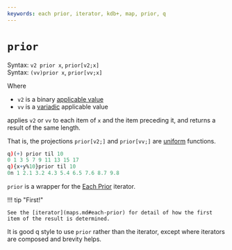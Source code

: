 ```yaml
---
keywords: each prior, iterator, kdb+, map, prior, q
---
```


# `prior`

Syntax: `v2 prior x`, `prior[v2;x]`  
Syntax: `(vv)prior x`, `prior[vv;x]`

Where 

-   `v2` is a binary [applicable value](../basics/glossary.md#applicable-value)
-   `vv` is a [variadic](../basics/variadic.md) applicable value 

applies `v2` or `vv` to each item of `x` and the item preceding it, and returns a result of the same length.

That is, the projections  `prior[v2;]` and `prior[vv;]` are [uniform](../basics/glossary.md#uniform-function) functions.

```q
q)(+) prior til 10
0 1 3 5 7 9 11 13 15 17
q){x+y%10}prior til 10
0n 1 2.1 3.2 4.3 5.4 6.5 7.6 8.7 9.8
```

`prior` is a wrapper for the [Each Prior](maps.md#each-prior) iterator. 

!!! tip "First!"

    See the [iterator](maps.md#each-prior) for detail of how the first item of the result is determined. 

It is good q style to use `prior` rather than the iterator, except where iterators are composed and brevity helps.
